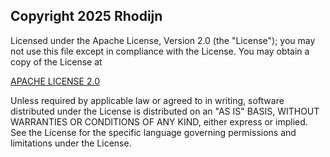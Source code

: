 ## Copyright 2025 Rhodijn

Licensed under the Apache License, Version 2.0 (the "License");
you may not use this file except in compliance with the License.
You may obtain a copy of the License at

[APACHE LICENSE 2.0](http://www.apache.org/licenses/LICENSE-2.0)

Unless required by applicable law or agreed to in writing, software
distributed under the License is distributed on an "AS IS" BASIS,
WITHOUT WARRANTIES OR CONDITIONS OF ANY KIND, either express or implied.
See the License for the specific language governing permissions and
limitations under the License.
